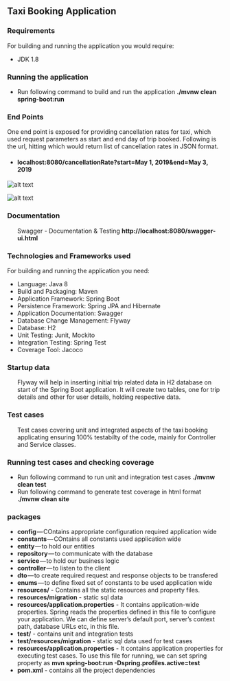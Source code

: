 <h2>Taxi Booking Application</h2>

<h3>Requirements</h3>
For building and running the application you would require:<br>

<ul>
<li>JDK 1.8</li>
</ul>

<h3>Running the application</h3>
<ul>
<li>Run following command to build and run the application <b>./mvnw clean spring-boot:run</b></li>
</ul>

<h3>End Points</h3>
One end point is exposed for providing cancellation rates for taxi, which used request parameters as start and end day of trip booked.
Following is the url, hitting which would return list of cancellation rates in JSON format.
<ul>
  <li><h4>localhost:8080/cancellationRate?start=May 1, 2019&end=May 3, 2019</h4>
    </li>
</ul>

![alt text](https://github.com/arorakapil13990/kmart/blob/master/swagger1.jpg)

![alt text](https://github.com/arorakapil13990/kmart/blob/master/swagger2.jpg)

<h3>Documentation</h3>
<ul>
Swagger - Documentation & Testing <b>http://localhost:8080/swagger-ui.html</b>
</ul>

<h3>Technologies and Frameworks used</h3>
For building and running the application you need:<br>

<ul>
<li>Language: Java 8</li>
<li>Build and Packaging: Maven</li>
<li>Application Framework: Spring Boot</li>
<li>Persistence Framework: Spring JPA and Hibernate</li>
<li>Application Documentation: Swagger</li>
<li>Database Change Management: Flyway</li>
<li>Database: H2</li>
<li>Unit Testing: Junit, Mockito</li>
<li>Integration Testing: Spring Test</li>
<li>Coverage Tool: Jacoco</li>
</ul>

<h3>Startup data</h3>
<ul>
Flyway will help in inserting initial trip related data in H2 database on start of the Spring Boot application. It will create two tables, one for trip details and other for user details, holding respective data.
</ul> 

<h3>Test cases</h3>
<ul>
Test cases covering unit and integrated aspects of the taxi booking applicating ensuring 100% testabilty of the code, mainly for Controller and Service classes. 
</ul>

<h3>Running test cases and checking coverage</h3>
<ul>
<li>Run following command to run unit and integration test cases <b>./mvnw clean test</b></li>
<li>Run following command to generate test coverage in html format <b>./mvnw clean site</b></li>
</ul>

<h3>packages</h3>
<ul>
<li><b>config</b> — COntains appropriate configuration required application wide</li>
<li><b>constants</b> — COntains all constants used application wide</li>
<li><b>entity</b> — to hold our entities</li>
<li><b>repository</b> — to communicate with the database</li>
<li><b>service</b> — to hold our business logic</li>
<li><b>controller</b> — to listen to the client</li>
<li><b>dto</b> — to create required request and response objects to be transfered</li>
<li><b>enums</b> — to define fixed set of constants to be used application wide</li>
<li><b>resources/</b> - Contains all the static resources and property files.</li>
<li><b>resources/migration</b> - static sql data</li>
<li><b>resources/application.properties</b> - It contains application-wide properties. Spring reads the properties defined in this file to configure your application. We can define server’s default port, server’s context path, database URLs etc, in this file.</li>
<li><b>test/</b> - contains unit and integration tests</li>
<li><b>test/resources/migration</b> - static sql data used for test cases</li>
<li><b>resources/application.properties</b> - It contains application properties for executing test cases. To use this file for running, we can set spring property as <b>mvn spring-boot:run -Dspring.profiles.active=test</b></li>
<li><b>pom.xml</b> - contains all the project dependencies</li>



